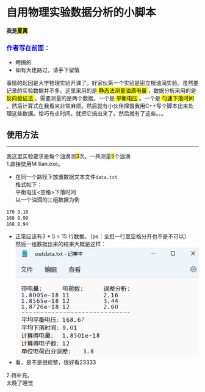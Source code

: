 # 自用物理实验数据分析的小脚本 #
**我是<mark>夏离</mark>**
<!-- 我永远喜欢牛杂师傅！！！！！ -->
### <font color = blue>作者写在前面：</font> ###
* 瞎搞的
* 如有大佬路过，请手下留情  

事情的起因是大学物理实验开课了。好家伙第一个实验是密立根油滴实验。虽然要记录的实验数据并不多。这里采用的是<mark>  静态法测量油滴电量  </mark>，数据分析采用的是<mark>  反向验证法  </mark>。需要测量的是两个数据。一个是<mark>  平衡电压  </mark>。一个是<mark>  匀速下落时间  </mark>。然后计算式在我看来非常麻烦。然后就有小伙伴撺掇我用C++写个脚本出来处理这些数据。恰巧有点时间。就把它搞出来了。然后就有了这些。。。

## 使用方法 ##
---
我这里实验要求是每个油滴测<mark>3</mark>次。一共测量<mark>5</mark>个油滴  
1.直接使用Millian.exe。
* 在同一个路径下放置数据文本文件`data.txt`  
格式如下：  
平衡电压<空格>下落时间  
以一个油滴的三组数据为例
```
170 9.10
168 8.99
168 8.94
```
* 正常应该有3 * 5 = 15 行数据。（ps：全怼一行里空格分开也不是不可以）  
然后一组数据出来的结果大概是这样：  
![一张图片](suoyin/Snipaste_2022-11-14_23-53-40.png)  
* 看，是不是很规整，很好看23333  

2.待补充。  
太晚了睡觉